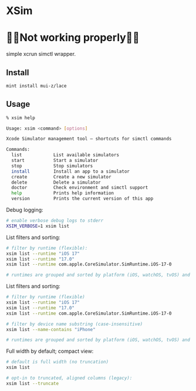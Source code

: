 # XSim
# 🚧🚧Not working properly🚧🚧

simple xcrun simctl wrapper.


## Install

```sh
mint install mui-z/lace
```


## Usage

```sh
% xsim help

Usage: xsim <command> [options]

Xcode Simulator management tool – shortcuts for simctl commands

Commands:
  list            List available simulators
  start           Start a simulator
  stop            Stop simulators
  install         Install an app to a simulator
  create          Create a new simulator
  delete          Delete a simulator
  doctor          Check environment and simctl support
  help            Prints help information
  version         Prints the current version of this app
```

Debug logging:

```sh
# enable verbose debug logs to stderr
XSIM_VERBOSE=1 xsim list
```


List filters and sorting:

```sh
# filter by runtime (flexible):
xsim list --runtime "iOS 17"
xsim list --runtime "17.0"
xsim list --runtime com.apple.CoreSimulator.SimRuntime.iOS-17-0

# runtimes are grouped and sorted by platform (iOS, watchOS, tvOS) and version (desc)
```


List filters and sorting:

```sh
# filter by runtime (flexible)
xsim list --runtime "iOS 17"
xsim list --runtime "17.0"
xsim list --runtime com.apple.CoreSimulator.SimRuntime.iOS-17-0

# filter by device name substring (case-insensitive)
xsim list --name-contains "iPhone"

# runtimes are grouped and sorted by platform (iOS, watchOS, tvOS) and version (desc)
```

Full width by default; compact view:

```sh
# default is full width (no truncation)
xsim list

# opt-in to truncated, aligned columns (legacy):
xsim list --truncate
```
